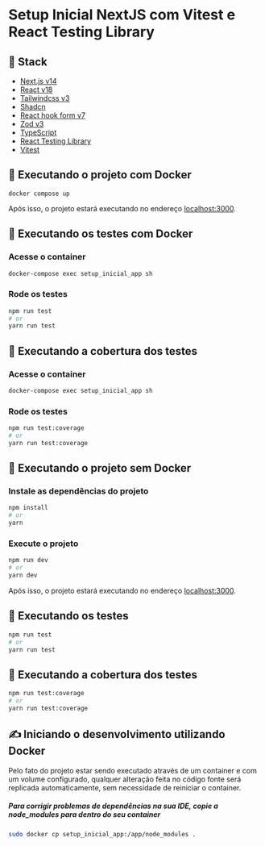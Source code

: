 # Setup Inicial NextJS com Vitest e React Testing Library

## 🥞 Stack

- [Next.js v14](https://nextjs.org/docs)
- [React v18](https://react.dev/reference/react)
- [Tailwindcss v3](https://tailwindcss.com/docs/installation)
- [Shadcn](https://ui.shadcn.com/docs)
- [React hook form v7](https://react-hook-form.com/get-started)
- [Zod v3](https://zod.dev/?id=basic-usage)
- [TypeScript](https://www.typescriptlang.org/docs/)
- [React Testing Library](https://testing-library.com/docs/react-testing-library/intro/)
- [Vitest](https://vitest.dev/guide/)

## 🚀 Executando o projeto com Docker

```base
docker compose up
```
Após isso, o projeto estará executando no endereço [localhost:3000](http://localhost:3000).

## 🧪 Executando os testes com Docker

### Acesse o container

```bash
docker-compose exec setup_inicial_app sh
```

### Rode os testes
```bash
npm run test
# or
yarn run test
```

## 🧪 Executando a cobertura dos testes

### Acesse o container

```bash
docker-compose exec setup_inicial_app sh
```

### Rode os testes

```bash
npm run test:coverage
# or
yarn run test:coverage
```

## 🚀 Executando o projeto sem Docker

### Instale as dependências do projeto
```bash
npm install
# or
yarn
```

### Execute o projeto
```bash
npm run dev
# or
yarn dev
```

Após isso, o projeto estará executando no endereço [localhost:3000](http://localhost:3000).

## 🧪 Executando os testes

```bash
npm run test
# or
yarn run test
```

## 🧪 Executando a cobertura dos testes

```bash
npm run test:coverage
# or
yarn run test:coverage
```

## ✍️ Iniciando o desenvolvimento utilizando Docker

Pelo fato do projeto estar sendo executado através de um container e com um volume configurado, qualquer alteração feita no código fonte será replicada automaticamente, sem necessidade de reiniciar o container.

##### Para corrigir problemas de dependências na sua IDE, copie a node_modules para dentro do seu container

```bash
sudo docker cp setup_inicial_app:/app/node_modules .
```

